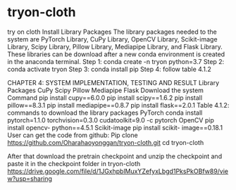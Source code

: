 # tryon-cloth
try on cloth
Install Library Packages
The library packages needed to the system are PyTorch Library, CuPy Library, OpenCV Library, Scikit-image Library, Scipy Library, Pillow Library, Mediapipe Library, and Flask Library. These libraries can be download after a new conda environment is created in the anaconda terminal.
Step 1: conda create -n tryon python=3.7 
Step 2: conda activate tryon
Step 3: conda install pip
Step 4: follow table 4.1.2

CHAPTER 4: SYSTEM IMPLEMENTATION, TESTING AND RESULT
Library Packages
CuPy
Scipy Pillow Mediapipe
Flask
Download the system
Command
pip install cupy==6.0.0
pip install scipy==1.6.2
pip install pillow==8.3.1
pip install mediapipe==0.8.7 pip install flask==2.0.1
Table 4.1.2: commands to download the library packages
     PyTorch
   conda install pytorch=1.1.0 torchvision=0.3.0 cudatoolkit=9.0 -c pytorch
    OpenCV
  pip install opencv- python==4.5.1
   Scikit-image
   pip install scikit- image==0.18.1
         User can get the code from github:
         Pip clone https://github.com/Oharahaoyonggan/tryon-cloth.git cd tryon-cloth



After that download the pretrain checkpoint and unzip the checkpoint and paste it in the checkpoint folder in tryon-cloth https://drive.google.com/file/d/1JGxhpblMuxYZefyxLbgd1PksPkOBfw89/view?usp=sharing
